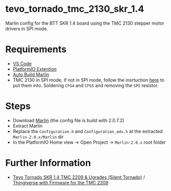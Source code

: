 # tevo_tornado_tmc_2130_skr_1.4

Marlin config for the BTT SKR 1.4 board using the TMC 2130 stepper motor drivers in SPI mode.

# Requirements

* [VS Code](https://code.visualstudio.com/Download)
* [PlatformIO Extention](https://platformio.org/)
* [Auto Build Marlin](https://marlinfw.org/docs/basics/auto_build_marlin.html)
* TMC 2130 in SPI mode, if not in SPI mode, follow the insrtuction [here](https://github.com/bigtreetech/BIGTREETECH-TMC2130-V3.0/blob/master/TMC2130-V3.0RM.pdf) to put them into. Soldering `CFG4` and `CFG5` and removing the `SPI` resistor.

# Steps

* Download [Marlin](https://marlinfw.org/meta/download/) (the config file is build with 2.0.7.2)
* Extract Marlin 
* Replace the `Configuration.h` and `Configuration_adv.h` at the extracted `Marlin-2.0.x/Marlin` dir
* In the PlatformIO Home view -> Open Project -> `Marlin-2.0.x` root folder

# Further Information

* [Tevo Tornado SKR 1.4 TMC 2209 & Ugrades (Silent Tornado)](https://www.youtube.com/watch?v=d7VG0SZ4aps) / [Thingiverse with Firmware for the TMC 2209](https://www.thingiverse.com/thing:4544391)
